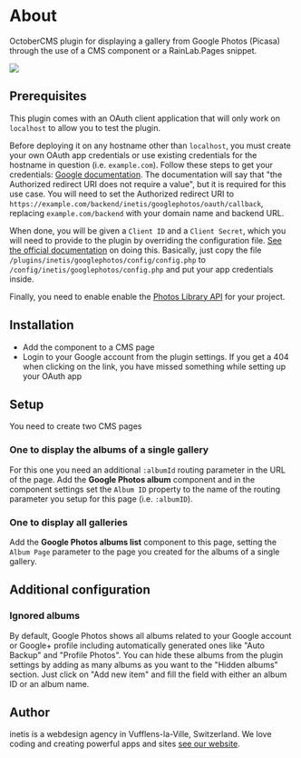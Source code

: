 # About
OctoberCMS plugin for displaying a gallery from Google Photos (Picasa) through the use of a CMS component or a RainLab.Pages snippet.

<img src="https://user-images.githubusercontent.com/16371551/28569844-dc3f11ce-713b-11e7-8ce6-24e2cae156b2.gif">

## Prerequisites
This plugin comes with an OAuth client application that will only work on `localhost` to allow you to test the plugin.

Before deploying it on any hostname other than `localhost`, you must create your own OAuth app credentials or use existing credentials for the hostname in question (i.e. `example.com`). Follow these steps to get your credentials: [Google documentation](https://support.google.com/cloud/answer/6158849).
The documentation will say that "the Authorized redirect URI does not require a value", but it is required for this use case. You will need to set the Authorized redirect URI to `https://example.com/backend/inetis/googlephotos/oauth/callback`, replacing `example.com/backend` with your domain name and backend URL.

When done, you will be given a `Client ID` and a `Client Secret`, which you will need to provide to the plugin by overriding the configuration file. [See the official documentation](https://octobercms.com/docs/plugin/settings#file-configuration) on doing this. Basically, just copy the file `/plugins/inetis/googlephotos/config/config.php` to `/config/inetis/googlephotos/config.php` and put your app credentials inside.

Finally, you need to enable enable the [Photos Library API](https://console.cloud.google.com/apis/library/photoslibrary.googleapis.com) for your project.

## Installation
* Add the component to a CMS page
* Login to your Google account from the plugin settings. If you get a 404 when clicking on the link, you have missed something while setting up your OAuth app

## Setup
You need to create two CMS pages

### One to display the albums of a single gallery

For this one you need an additional `:albumId` routing parameter in the URL of the page.
Add the **Google Photos album** component and in the component settings set the `Album ID` property to the name of the routing parameter you setup for this page (i.e. `:albumID`).

### One to display all galleries

Add the **Google Photos albums list** component to this page, setting the `Album Page` parameter to the page you created for the albums of a single gallery.

## Additional configuration

### Ignored albums
By default, Google Photos shows all albums related to your Google account or Google+ profile including automatically generated ones like "Auto Backup" and "Profile Photos". You can hide these albums from the plugin settings by adding as many albums as you want to the "Hidden albums" section. Just click on "Add new item" and fill the field with either an album ID or an album name.

## Author
inetis is a webdesign agency in Vufflens-la-Ville, Switzerland. We love coding and creating powerful apps and sites  [see our website](https://inetis.ch).
